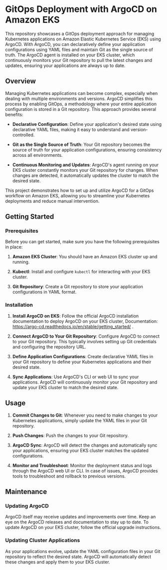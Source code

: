# GitOps Deployment with ArgoCD on Amazon EKS

This repository showcases a GitOps deployment approach for managing Kubernetes applications on Amazon Elastic Kubernetes Service (EKS) using ArgoCD. With ArgoCD, you can declaratively define your application configurations using YAML files and maintain Git as the single source of truth. The ArgoCD agent is installed on your EKS cluster, which continuously monitors your Git repository to pull the latest changes and updates, ensuring your applications are always up to date.

## Overview

Managing Kubernetes applications can become complex, especially when dealing with multiple environments and versions. ArgoCD simplifies this process by enabling GitOps, a methodology where your entire application configuration is stored in a Git repository. This approach provides several benefits:

- **Declarative Configuration**: Define your application's desired state using declarative YAML files, making it easy to understand and version-controlled.

- **Git as the Single Source of Truth**: Your Git repository becomes the source of truth for your application configurations, ensuring consistency across all environments.

- **Continuous Monitoring and Updates**: ArgoCD's agent running on your EKS cluster constantly monitors your Git repository for changes. When changes are detected, it automatically updates the cluster to match the desired state.

This project demonstrates how to set up and utilize ArgoCD for a GitOps workflow on Amazon EKS, allowing you to streamline your Kubernetes deployments and reduce manual intervention.

## Getting Started

### Prerequisites

Before you can get started, make sure you have the following prerequisites in place:

1. **Amazon EKS Cluster**: You should have an Amazon EKS cluster up and running.

2. **Kubectl**: Install and configure `kubectl` for interacting with your EKS cluster.

3. **Git Repository**: Create a Git repository to store your application configurations in YAML format.

### Installation

1. **Install ArgoCD on EKS**: Follow the official ArgoCD installation documentation to deploy ArgoCD on your EKS cluster, Documentation: https://argo-cd.readthedocs.io/en/stable/getting_started/ .

2. **Connect ArgoCD to Your Git Repository**: Configure ArgoCD to connect to your Git repository. This typically involves setting up Git credentials and configuring the repository URL.

3. **Define Application Configurations**: Create declarative YAML files in your Git repository to define your Kubernetes applications and their desired state.

4. **Sync Applications**: Use ArgoCD's CLI or web UI to sync your applications. ArgoCD will continuously monitor your Git repository and update your EKS cluster to match the desired state.

## Usage

1. **Commit Changes to Git**: Whenever you need to make changes to your Kubernetes applications, simply update the YAML files in your Git repository.

2. **Push Changes**: Push the changes to your Git repository.

3. **ArgoCD Sync**: ArgoCD will detect the changes and automatically sync your applications, ensuring your EKS cluster matches the updated configurations.

4. **Monitor and Troubleshoot**: Monitor the deployment status and logs through the ArgoCD web UI or CLI. In case of issues, ArgoCD provides tools to troubleshoot and rollback to previous versions.

## Maintenance

### Updating ArgoCD

ArgoCD itself may receive updates and improvements over time. Keep an eye on the ArgoCD releases and documentation to stay up to date. To update ArgoCD on your EKS cluster, follow the official upgrade instructions.

### Updating Cluster Applications

As your applications evolve, update the YAML configuration files in your Git repository to reflect the desired state. ArgoCD will automatically detect these changes and apply them to your EKS cluster.
